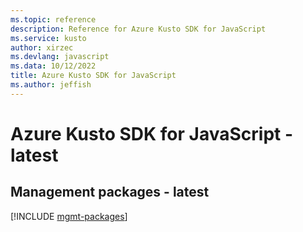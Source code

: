 ```yaml
---
ms.topic: reference
description: Reference for Azure Kusto SDK for JavaScript
ms.service: kusto
author: xirzec
ms.devlang: javascript
ms.data: 10/12/2022
title: Azure Kusto SDK for JavaScript
ms.author: jeffish
---
```

# Azure Kusto SDK for JavaScript - latest

## Management packages - latest
[!INCLUDE [mgmt-packages](kusto-mgmt-index.md)]